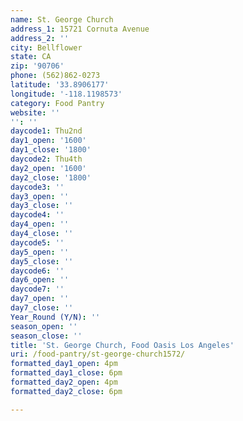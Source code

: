 ```yaml
---
name: St. George Church
address_1: 15721 Cornuta Avenue
address_2: ''
city: Bellflower
state: CA
zip: '90706'
phone: (562)862-0273
latitude: '33.8906177'
longitude: '-118.1198573'
category: Food Pantry
website: ''
'': ''
daycode1: Thu2nd
day1_open: '1600'
day1_close: '1800'
daycode2: Thu4th
day2_open: '1600'
day2_close: '1800'
daycode3: ''
day3_open: ''
day3_close: ''
daycode4: ''
day4_open: ''
day4_close: ''
daycode5: ''
day5_open: ''
day5_close: ''
daycode6: ''
day6_open: ''
daycode7: ''
day7_open: ''
day7_close: ''
Year_Round (Y/N): ''
season_open: ''
season_close: ''
title: 'St. George Church, Food Oasis Los Angeles'
uri: /food-pantry/st-george-church1572/
formatted_day1_open: 4pm
formatted_day1_close: 6pm
formatted_day2_open: 4pm
formatted_day2_close: 6pm

---
```

